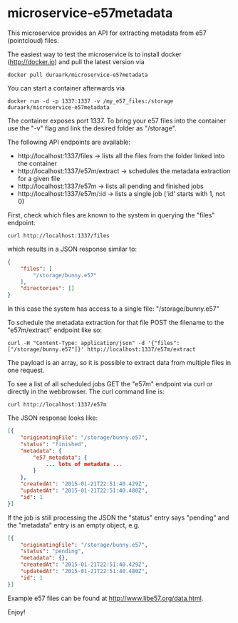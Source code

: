 # microservice-e57metadata

This microservice provides an API for extracting metadata from e57 (pointcloud) files.

The easiest way to test the microservice is to install docker (http://docker.io) and pull the latest version via

```shell
docker pull duraark/microservice-e57metadata
```

You can start a container afterwards via 

```shell
docker run -d -p 1337:1337 -v /my_e57_files:/storage duraark/microservice-e57metadata
```

The container exposes port 1337. To bring your e57 files into the container use the "-v" flag and link the desired folder as "/storage".

The following API endpoints are available:

* http://localhost:1337/files -> lists all the files from the folder linked into the container
* http://localhost:1337/e57m/extract -> schedules the metadata extraction for a given file
* http://localhost:1337/e57m -> lists all pending and finished jobs
* http://localhost:1337/e57m/:id -> lists a single job ('id' starts with 1, not 0)

First, check which files are known to the system in querying the "files" endpoint:

```shell
curl http://localhost:1337/files
```

which results in a JSON response similar to:

```json
{
    "files": [
        "/storage/bunny.e57"
    ],
    "directories": []
}
```

In this case the system has access to a single file: "/storage/bunny.e57"

To schedule the metadata extraction for that file POST the filename to the "e57m/extract" endpoint like so:

```shell
curl -H "Content-Type: application/json" -d '{"files": ["/storage/bunny.e57"]}' http://localhost:1337/e57m/extract
```

The payload is an array, so it is possible to extract data from multiple files in one request.

To see a list of all scheduled jobs GET the "e57m" endpoint via curl or directly in the webbrowser. The curl command line is:

```shell
curl http://localhost:1337/e57m
```

The JSON response looks like:

```json
[{
    "originatingFile": "/storage/bunny.e57",
    "status": "finished",
    "metadata": {
        "e57_metadata": {
            ... lots of metadata ...
        }
    },
    "createdAt": "2015-01-21T22:51:40.429Z",
    "updatedAt": "2015-01-21T22:51:40.480Z",
    "id": 1
}]
```

If the job is still processing the JSON the "status" entry says "pending" and the "metadata" entry is an empty object, e.g.

```json
[{
    "originatingFile": "/storage/bunny.e57",
    "status": "pending",
    "metadata": {},
    "createdAt": "2015-01-21T22:51:40.429Z",
    "updatedAt": "2015-01-21T22:51:40.480Z",
    "id": 1
}]
```

Example e57 files can be found at http://www.libe57.org/data.html.

Enjoy!
